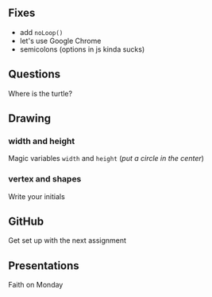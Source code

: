 <!--
Prep: print this
-->

## Fixes

- add `noLoop()`
- let's use Google Chrome
- semicolons (options in js kinda sucks)


## Questions

Where is the turtle?


## Drawing

### width and height

Magic variables `width` and `height` (_put a circle in the center_)


### vertex and shapes

Write your initials


## GitHub

Get set up with the next assignment

## Presentations

Faith on Monday
